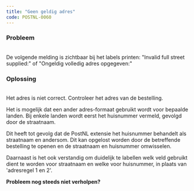 ```yaml
---
title: "Geen geldig adres"
code: POSTNL-0060
---
```



<p><h3>Probleem</h3><br>De volgende melding is zichtbaar bij het labels printen: "Invalid full street supplied:" of "Ongeldig volledig adres opgegeven:"<br><h3>Oplossing</h3><br>Het adres is niet correct. Controleer het adres van de bestelling.</p><p>Het is mogelijk dat een ander adres-formaat gebruikt wordt voor bepaalde landen. Bij enkele landen wordt eerst het huisnummer vermeld, gevolgd door de straatnaam.</p><p>Dit heeft tot gevolg dat de PostNL extensie het huisnummer behandelt als straatnaam en andersom. Dit kan opgelost worden door de betreffende bestelling te openen en de straatnaam en huisnummer omwisselen.</p><p>Daarnaast is het ook verstandig om duidelijk te labellen welk veld gebruikt dient te worden voor straatnaam en welke voor huisnummer, in plaats van 'adresregel 1 en 2'. </p><p><strong>Probleem nog steeds niet verholpen? </strong></p>
